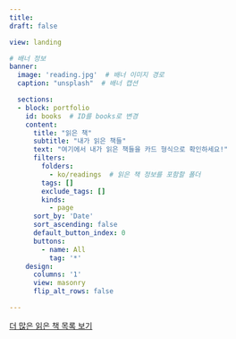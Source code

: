 ```yaml
---
title: 
draft: false

view: landing

# 배너 정보
banner:
  image: 'reading.jpg'  # 배너 이미지 경로
  caption: "unsplash"  # 배너 캡션

  sections:
  - block: portfolio
    id: books  # ID를 books로 변경
    content:
      title: "읽은 책"
      subtitle: "내가 읽은 책들"
      text: "여기에서 내가 읽은 책들을 카드 형식으로 확인하세요!"
      filters:
        folders:
          - ko/readings  # 읽은 책 정보를 포함할 폴더
        tags: []
        exclude_tags: []
        kinds:
          - page
      sort_by: 'Date'
      sort_ascending: false
      default_button_index: 0
      buttons:
        - name: All
          tag: '*'
    design:
      columns: '1'
      view: masonry
      flip_alt_rows: false

---
```


[더 많은 읽은 책 목록 보기](https://bead-hornet-56a.notion.site/My-book-List-a4f24f3ec3794b76827d5f0b02cc4427?pvs=4) <!-- 링크 추가 -->
